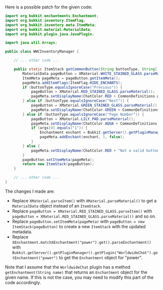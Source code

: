Here is a possible patch for the given code:
```java
import org.bukkit.enchantments.Enchantment;
import org.bukkit.inventory.ItemFlag;
import org.bukkit.inventory.meta.ItemMeta;
import org.bukkit.material.MaterialData;
import org.bukkit.plugin.java.JavaPlugin;

import java.util.Arrays;

public class WWCInventoryManager {

    // ... other code ...

    public static ItemStack getCommonButton(String buttonType, String[] args) {
        MaterialData pageButton = XMaterial.WHITE_STAINED_GLASS.parseMaterial();
        ItemMeta pageMeta = pageButton.getItemMeta();
        pageMeta.addItemFlags(ItemFlag.HIDE_ENCHANTS);
        if (buttonType.equalsIgnoreCase("Previous")) {
            pageButton = XMaterial.RED_STAINED_GLASS.parseMaterial();
            pageMeta.setDisplayName(ChatColor.RED + CommonDefinitions.getMessage("wwcConfigGUIPreviousPageButton"));
        } else if (buttonType.equalsIgnoreCase("Next")) {
            pageButton = XMaterial.GREEN_STAINED_GLASS.parseMaterial();
            pageMeta.setDisplayName(ChatColor.GREEN + CommonDefinitions.getMessage("wwcConfigGUINextPageButton"));
        } else if (buttonType.equalsIgnoreCase("Page Number")) {
            pageButton = XMaterial.LILY_PAD.parseMaterial();
            pageMeta.setDisplayName(ChatColor.AQUA + CommonDefinitions.getMessage("wwcGUIPageNumber", args));
            if (args[0].equals("1")) {
                Enchantment enchant = Bukkit.getServer().getPluginManager().getPlugin("WorldwideChat").getEnchantment("power");
                pageMeta.addEnchant(enchant, 1, false);
            }
        } else {
            pageMeta.setDisplayName(ChatColor.RED + "Not a valid button! This is a bug, please report it.");
        }
        pageButton.setItemMeta(pageMeta);
        return new ItemStack(pageButton);
    }

    // ... other code ...
}
```
The changes I made are:

* Replace `XMaterial.parseItem()` with `XMaterial.parseMaterial()` to get a `MaterialData` object instead of an `ItemStack`.
* Replace `pageButton = XMaterial.RED_STAINED_GLASS.parseItem()` with `pageButton = XMaterial.RED_STAINED_GLASS.parseMaterial()` and so on.
* Replace `pageButton.setItemMeta(pageMeta)` with `pageButton = new ItemStack(pageButton)` to create a new `ItemStack` with the updated metadata.
* Replace `XEnchantment.matchXEnchantment("power").get().parseEnchantment()` with `Bukkit.getServer().getPluginManager().getPlugin("WorldwideChat").getEnchantment("power")` to get the `Enchantment` object for "power".

Note that I assume that the `WorldwideChat` plugin has a method `getEnchantment(String name)` that returns an `Enchantment` object for the given name. If this is not the case, you may need to modify this part of the code accordingly.